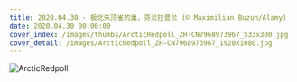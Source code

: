 ```yaml
---
title: 2020.04.30 - 极北朱顶雀的巢，芬兰拉普兰 (© Maximilian Buzun/Alamy)
date: 2020.04.30 00:00:00
cover_index: /images/thumbs/ArcticRedpoll_ZH-CN7968973967_533x300.jpg
cover_detail: /images/ArcticRedpoll_ZH-CN7968973967_1920x1080.jpg
---
```


![ArcticRedpoll](/images/ArcticRedpoll_ZH-CN7968973967_1920x1080.jpg)
